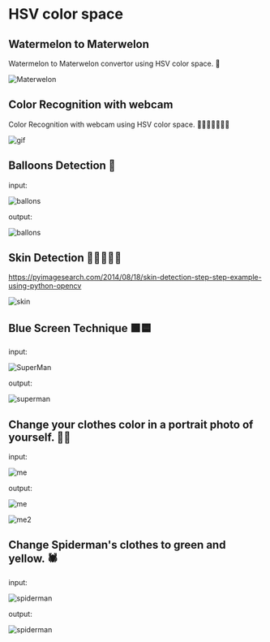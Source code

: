 # HSV color space

## Watermelon to Materwelon

Watermelon to Materwelon convertor using HSV color space. 🍉


![Materwelon](https://github.com/MSaberian/PyLearnImageProcessing/assets/43343453/65214992-84d3-4155-9dfc-e8bba79b7e8c)

## Color Recognition with webcam

Color Recognition with webcam using HSV color space. 🧡💛💚🩵💙💜🤍

![gif](https://github.com/MSaberian/PyLearnImageProcessing/assets/43343453/a7fba89c-1136-4790-bf12-684cecd753ef)


## Balloons Detection 🎈

input:

![ballons](https://github.com/MSaberian/PyLearnImageProcessing/assets/43343453/5f6c1573-a66d-43e6-a15d-53d93149c627)

output:

![ballons](https://github.com/MSaberian/PyLearnImageProcessing/assets/43343453/5a671c0e-d5cb-4d2c-a5af-38706b9a7abc)


## Skin Detection 👨🏻‍🦲🤚🏻

https://pyimagesearch.com/2014/08/18/skin-detection-step-step-example-using-python-opencv

![skin](https://github.com/MSaberian/PyLearnImageProcessing/assets/43343453/6c7727fb-68a3-4306-8c27-7db52da250db)


## Blue Screen Technique 🟩🟦

input:

![SuperMan](https://github.com/MSaberian/PyLearnImageProcessing/assets/43343453/ba4c6515-7b27-42e8-b49a-2a2909ab5cc0)

output:

![superman](https://github.com/MSaberian/PyLearnImageProcessing/assets/43343453/9507c66e-1b4b-4b58-8649-208f2a8e69cc)

## Change your clothes color in a portrait photo of yourself. 👚👕

input:

![me](https://github.com/MSaberian/PyLearnImageProcessing/assets/43343453/e7a18c71-be6e-4f82-b0bd-2ca30dc97287)

output:

![me](https://github.com/MSaberian/PyLearnImageProcessing/assets/43343453/bbb3df23-a8aa-460d-8be7-16cd0d86b8b5)

![me2](https://github.com/MSaberian/PyLearnImageProcessing/assets/43343453/890b2c36-7cc9-4ef9-8ff6-ced8c05950c3)

## Change Spiderman's clothes to green and yellow. 🕷️

input:

![spiderman](https://github.com/MSaberian/PyLearnImageProcessing/assets/43343453/960db977-65e1-4155-b2f0-4c18c93bd524)

output:

![spiderman](https://github.com/MSaberian/PyLearnImageProcessing/assets/43343453/4fabf0a6-1cfd-4c03-8cdb-e3df2bead3d7)
